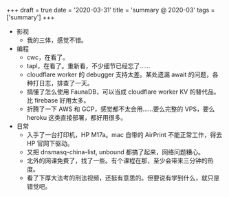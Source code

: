 +++
draft = true
date = '2020-03-31'
title = 'summary @ 2020-03'
tags = ['summary']
+++

- 影视
    - 我的三体，感觉不错。
- 编程
    - cwc，在看了。
    - tapl，在看了。重新看，不少细节已经忘了……
    - cloudflare worker 的 debugger 支持太差。某处遗漏 await 的问题，各种打日志，排查了一天。
    - 搞懂了怎么使用 FaunaDB，可以当成 cloudflare worker KV 的替代品。比 firebase 好用太多。
    - 折腾了一下 AWS 和 GCP，感觉都不太会用……要么完整的 VPS，要么 heroku 这类直接部署，都好用很多。
- 日常
    - 入手了一台打印机，HP M17a。mac 自带的 AirPrint 不能正常工作，得去 HP 官网下驱动。
    - 又把 dnsmasq-china-list, unbound 都搞了起来，网络问题糟心。
    - 北外的网课免费了，找了一些。有个课程在那，至少会带来三分钟的热度。
    - 看了下厚大法考的刑法视频，还挺有意思的。但要说有学到什么，就只是错觉吧。
